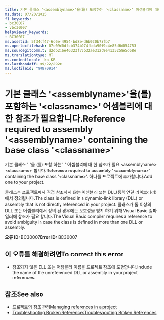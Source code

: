 ```yaml
---
title: 기본 클래스 '<assemblyname>'을(를) 포함하는 '<classname>' 어셈블리에 대한 참조가 필요합니다.
ms.date: 07/20/2015
f1_keywords:
- bc30007
- vbc30007
helpviewer_keywords:
- BC30007
ms.assetid: 5f34cf47-6c6e-4954-bd8e-d6b020b75fb7
ms.openlocfilehash: 07c09d0dfcb374b974fbda9099c4e85d6d054753
ms.sourcegitcommit: d2db216e46323f73b32ae312c9e4135258e5d68e
ms.translationtype: MT
ms.contentlocale: ko-KR
ms.lasthandoff: 09/22/2020
ms.locfileid: "90870914"
---
```

# <a name="reference-required-to-assembly-assemblyname-containing-the-base-class-classname"></a><span data-ttu-id="87e1d-102">기본 클래스 '\<assemblyname>'을(를) 포함하는 '\<classname>' 어셈블리에 대한 참조가 필요합니다.</span><span class="sxs-lookup"><span data-stu-id="87e1d-102">Reference required to assembly '\<assemblyname>' containing the base class '\<classname>'</span></span>

<span data-ttu-id="87e1d-103">기본 클래스 ' '을 (를) 포함 하는 ' ' 어셈블리에 대 한 참조가 필요 \<assemblyname> \<classname> 합니다.</span><span class="sxs-lookup"><span data-stu-id="87e1d-103">Reference required to assembly '\<assemblyname>' containing the base class '\<classname>'.</span></span> <span data-ttu-id="87e1d-104">하나를 프로젝트에 추가합니다.</span><span class="sxs-lookup"><span data-stu-id="87e1d-104">Add one to your project.</span></span>  
  
 <span data-ttu-id="87e1d-105">클래스는 프로젝트에서 직접 참조하지 않는 어셈블리 또는 DLL(동적 연결 라이브러리)에서 정의됩니다.</span><span class="sxs-lookup"><span data-stu-id="87e1d-105">The class is defined in a dynamic-link library (DLL) or assembly that is not directly referenced in your project.</span></span> <span data-ttu-id="87e1d-106">클래스가 둘 이상의 DLL 또는 어셈블리에서 정의 된 경우에는 모호성을 방지 하기 위해 Visual Basic 컴파일러에 참조가 필요 합니다.</span><span class="sxs-lookup"><span data-stu-id="87e1d-106">The Visual Basic compiler requires a reference to avoid ambiguity in case the class is defined in more than one DLL or assembly.</span></span>  
  
 <span data-ttu-id="87e1d-107">**오류 ID:** BC30007</span><span class="sxs-lookup"><span data-stu-id="87e1d-107">**Error ID:** BC30007</span></span>  
  
## <a name="to-correct-this-error"></a><span data-ttu-id="87e1d-108">이 오류를 해결하려면</span><span class="sxs-lookup"><span data-stu-id="87e1d-108">To correct this error</span></span>  
  
- <span data-ttu-id="87e1d-109">참조되지 않은 DLL 또는 어셈블리 이름을 프로젝트 참조에 포함합니다.</span><span class="sxs-lookup"><span data-stu-id="87e1d-109">Include the name of the unreferenced DLL or assembly in your project references.</span></span>  
  
## <a name="see-also"></a><span data-ttu-id="87e1d-110">참조</span><span class="sxs-lookup"><span data-stu-id="87e1d-110">See also</span></span>

- [<span data-ttu-id="87e1d-111">프로젝트의 참조 관리</span><span class="sxs-lookup"><span data-stu-id="87e1d-111">Managing references in a project</span></span>](/visualstudio/ide/managing-references-in-a-project)
- [<span data-ttu-id="87e1d-112">Troubleshooting Broken References</span><span class="sxs-lookup"><span data-stu-id="87e1d-112">Troubleshooting Broken References</span></span>](/visualstudio/ide/troubleshooting-broken-references)
